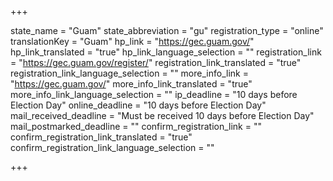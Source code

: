 +++

state_name = "Guam"
state_abbreviation = "gu"
registration_type = "online"
translationKey = "Guam"
hp_link = "https://gec.guam.gov/"
hp_link_translated = "true"
hp_link_language_selection = ""
registration_link = "https://gec.guam.gov/register/"
registration_link_translated = "true"
registration_link_language_selection = ""
more_info_link = "https://gec.guam.gov/"
more_info_link_translated = "true"
more_info_link_language_selection = ""
ip_deadline = "10 days before Election Day"
online_deadline = "10 days before Election Day"
mail_received_deadline = "Must be received 10 days before Election Day"
mail_postmarked_deadline = ""
confirm_registration_link = ""
confirm_registration_link_translated = "true"
confirm_registration_link_language_selection = ""

+++